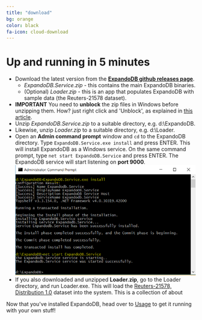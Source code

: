 ```yaml
---
title: "download"
bg: orange
color: black
fa-icon: cloud-download
---
```


# Up and running in 5 minutes

- Download the latest version from the [**ExpandoDB github releases page**](https://github.com/cris-almodovar/expando-db/releases).
  * *ExpandoDB.Service.zip* - this contains the main ExpandoDB binaries.
  * (Optional) *Loader.zip* - this is an app that populates ExpandoDB with sample data (the Reuters-21578 dataset).
- **IMPORTANT** You need to **unblock** the zip files in Windows before unzipping them. How? just right click and 'Unblock', 
  as explained in [this article](http://www.thewindowsclub.com/unblock-file-windows-8).  
- Unzip *ExpandoDB.Service.zip* to a suitable directory, e.g. d:\ExpandoDB. 
- Likewise, unzip *Loader.zip* to a suitable directory, e.g. d:\Loader.
- Open an **Admin command prompt** window and `cd` to the ExpandoDB directory. Type `ExpandoDB.Service.exe install` and press ENTER.
  This will install ExpandoDB as a Windows service. On the same command prompt, type `net start ExpandoDB.Service` and press ENTER. 
  The ExpandoDB service will start listening on **port 9000**.  
  ![Start](img/install.png)
- If you also downloaded and unzipped **Loader.zip**, go to the Loader directory, and run Loader.exe. 
  This will load the [Reuters-21578, Distribution 1.0](http://www.daviddlewis.com/resources/testcollections/reuters21578) 
  dataset into the system. This is a collection of about 

Now that you've installed ExpandoDB, head over to [Usage](#usage) to get it running with your own stuff!



